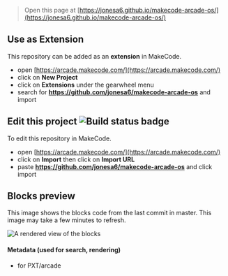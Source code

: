  


> Open this page at [https://jonesa6.github.io/makecode-arcade-os/](https://jonesa6.github.io/makecode-arcade-os/)

## Use as Extension

This repository can be added as an **extension** in MakeCode.

* open [https://arcade.makecode.com/](https://arcade.makecode.com/)
* click on **New Project**
* click on **Extensions** under the gearwheel menu
* search for **https://github.com/jonesa6/makecode-arcade-os** and import

## Edit this project ![Build status badge](https://github.com/jonesa6/makecode-arcade-os/workflows/MakeCode/badge.svg)

To edit this repository in MakeCode.

* open [https://arcade.makecode.com/](https://arcade.makecode.com/)
* click on **Import** then click on **Import URL**
* paste **https://github.com/jonesa6/makecode-arcade-os** and click import

## Blocks preview

This image shows the blocks code from the last commit in master.
This image may take a few minutes to refresh.

![A rendered view of the blocks](https://github.com/jonesa6/makecode-arcade-os/raw/master/.github/makecode/blocks.png)

#### Metadata (used for search, rendering)

* for PXT/arcade
<script src="https://makecode.com/gh-pages-embed.js"></script><script>makeCodeRender("{{ site.makecode.home_url }}", "{{ site.github.owner_name }}/{{ site.github.repository_name }}");</script>
